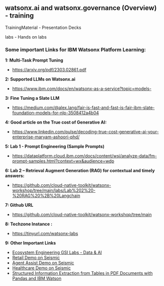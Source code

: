 ## watsonx.ai and watsonx.governance (Overview) - training

TrainingMaterial - Presentation Decks

labs - Hands on labs

### Some important Links for IBM Watsonx Platform Learning:

**1: Multi-Task Prompt Tuning**
- https://arxiv.org/pdf/2303.02861.pdf

**2: Supported LLMs on Watsonx.ai**
- https://www.ibm.com/docs/en/watsonx-as-a-service?topic=models-

**3: Fine Tuning a Slate LLM**
- https://medium.com/@alex.lang/fair-is-fast-and-fast-is-fair-ibm-slate-foundation-models-for-nlp-3508412a4b04

**4: Good article on the True cost of Generative AI:**
- https://www.linkedin.com/pulse/decoding-true-cost-generative-ai-your-enterprise-maryam-ashoori-phd/

**5: Lab 1 - Prompt Engineering (Sample Prompts)**
- https://dataplatform.cloud.ibm.com/docs/content/wsj/analyze-data/fm-prompt-samples.html?context=wx&audience=wdp

**6: Lab 2 – Retrieval Augment Generation (RAG) for contextual and timely answers:**
- https://github.com/cloud-native-toolkit/watsonx-workshop/tree/main/labs/Lab%202%20-%20RAG%20%2B%20Langchain

**7: Github URL**
- https://github.com/cloud-native-toolkit/watsonx-workshop/tree/main

**8: Techzone Instance :**
- https://tinyurl.com/watsonx-labs

**9: Other Important Links**
    
- [Ecosystem Engineering GSI Labs - Data & AI](https://ibm.seismic.com/Link/Content/DCM7pXFdVcbC9G7TFJJh2MPPcqgB)
- [Retail Demo on Seismic](https://ibm.seismic.com/Link/Content/DCM7pXFdVcbC9G7TFJJh2MPPcqgB#/?anchorId=19cb8cdd-6b49-4363-9770-97a24f3ff93d)
- [Agent Assist Demo on Seismic](https://ibm.seismic.com/Link/Content/DCM7pXFdVcbC9G7TFJJh2MPPcqgB#/?anchorId=bd3827ea-d6dd-4bf6-9315-bb9929254c1e)
- [Healthcare Demo on Seismic](https://ibm.seismic.com/Link/Content/DCM7pXFdVcbC9G7TFJJh2MPPcqgB#/?anchorId=efa2e7b3-f3eb-4a50-ada9-e1b92deaee17)
- [Structured Information Extraction from Tables in PDF Documents with Pandas and IBM Watson](https://medium.com/ibm-data-ai/structured-information-extraction-from-tables-in-pdf-documents-with-pandas-and-ibm-watson-fac302fd25bd)
  